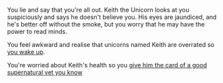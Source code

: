 You lie and say that you're all out. Keith the Unicorn looks at you suspiciously and says he doesn't believe you.
His eyes are jaundiced, and he's better off without the smoke, but you worry that he may have the power to read minds.

You feel awkward and realise that unicorns named Keith are overrated so [you wake up](../existence/existence.md).

You're worried about Keith's health so you [give him the card of a good supernatural vet you know](./super-vet/super-vet.md)